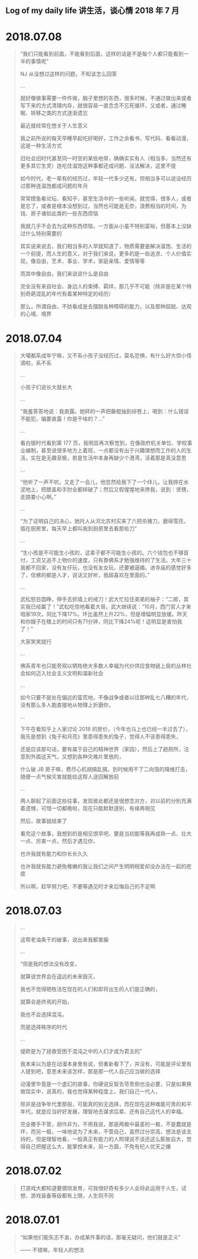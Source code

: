 ## Log of my daily life 讲生活，谈心情 2018 年 7 月


# 2018.07.08

<blockquote>

“我们只能看到前面，不能看到后面，这样的话是不是每个人都只能看到一半的事情呢”

NJ 从没想过这样的问题，不知该怎么回答

...

就好像做事需要一件件做，脑子里想的东西，很多时候，不通过做出来或者写下来的方式清理内存，就很容易一直念念不忘死循环，又或者，通过睡眠、转移之类的方式逐渐遗忘

最近就经常在想关于人生意义

我之前所说的每天早睡早起吃好喝好，工作之余看书、写代码、看看动漫，这是一种生活方式

旧社会旧时代甚至同一时空的某些地带，确确实实有人（相当多，当然还有更多其它生灵）连吃住温饱这种事都还成问题、没法解决，这里不提

如今时代，老一辈有的经历过，年轻一代多少还有，但相当多可以说没经历过那种连温饱都成问题的年月

常常摸鱼看论坛、看知乎，甚至生活中的一些听闻，就觉得，很多人，或者是忘了，或者是根本没想到过，当然也可能是无奈，浪费相当的时间，为钱、房子诸如此类的一些东西烦恼

我就几乎不会去为这种东西烦恼，一方面从小虽不特别富裕，但基本上没缺过什么特别需要的

其实说来说去，我们相当多的人早就知道了，物质需要是解决温饱、生活的一个前提，而人生的意义，对于我们来说，更多的是一些追求、个人价值实现，像自由，艺术、事业、学术，家庭亲情、爱情等等

而其中像自由，我们来说说什么是自由

完全没有来自社会、身边人的束缚、羁绊，那几乎不可能（除非是在某个特别奇葩混乱的年代有着某种特定的经历）

那么，所谓自由，不妨看成是去摆脱各种障碍的能力，以及那种超脱、达观的心境、境界
</blockquote>


# 2018.07.04

<blockquote>

大噶都系成年宁嘛，又不系小孩子没经历过，莫名恐惧，有什么好大惊小怪滴啦，系不系

...

小孩子们说长大就长大

...

“我羞答答地说：我直露。她砰的一声把藤棍抽到综卷上，喝到：什么错误不能犯，偏要直露！你是干啥的？...”

...

看白银时代看到第 177 页，我明显再次察觉到，在像政府机关单位、学校事业编制，甚至说很多地方上着班，一点都没有出于兴趣理想而工作的人的生活，实在是无趣至极，若是生活中本身再缺少个港湾，活着那是真没意思

...

“他听了一声不吭，又走了一会儿，他忽然给我下了一个绊儿，让我摔在水泥地上，把膝盖和手肘全都摔破了；然后又假惺惺地来搀我，说到：贤甥，走路要小心啊。”

...

“为了证明自己的决心，她托人从河北农村买来了六把杀猪刀，磨得雪亮，插在厨房里，每天早上都叫我到厨房里去看那些刀”

...

“生小孩是不可能生小孩的，这辈子都不可能生小孩的。六个钱包也不够首付，工资又追不上物价的速度，只有靠佛系才勉强维持的了生活。大年三十我都不回家，没有友仔玩，也没有友女玩，还要被逼婚。进寺庙的感觉好多了，信佛的都是人才，说话又好听，我超喜欢在里面的。”

...

武松怒目圆睁，伸手去抓墙上的戒刀！武大忙拉住弟弟的袖子：“二郎，其实我已经赢了！”武松吃惊地看着大哥。武大继续说：“10月，西门官人才来咱家19次，同比下降17%。环比虽然上升22%，但是增幅明显放缓。昨天和你嫂子在楼上的时间只有71分钟，同比下降24%呢！这明显是害怕我了！”

大家笑笑就行

...

佛系青年也只能旁观以牺牲绝大多数人幸福为代价供应食物链上层的丛林社会如何迈入社会主义文明和谐新社会

...

如今只要不是处在偏远的蛮荒地，不像战争或者以往那种乱七八糟的年代，没有那么多人能直接地从物理上折磨你，

...

下午在看知乎上人家讨论 2018 的房价，（今年也马上也已经一半过去了），我先是想到《兔子和月亮》里患得患失的兔子，觉得人不该患得患失，

还是应该那句话，要有属于自己的精神世界（家园），然后上了趟厕所，注意到外面这天气，又想到各种灾难片里放的，

什么破 JB 房子嘛，费尽心机胡搞乱搞，到时候用不了二向箔的降维打击，随便一点气候灾害就能给这帮人送回解放前

...

两人聊起了前面这些往事，发现彼此都还是很想念对方，对以前的分别充满着遗憾，可惜一切都晚啦，现在只能默默道别，有缘再相见

然后，故事就结束了

看完这个故事，我想到的是相见恨早吧，要是当初能等我再成熟一点、壮大一点、厉害一点，然后才遇见你，

也许我就有能力和你长长久久

也许我就有能力避免稚嫩的我让我们之间产生明明相爱却没办法在一起的疙瘩

所以啊，趁早努力吧，不要等遇见时才来后悔自己的不足啊
</blockquote>


# 2018.07.03

<blockquote>



...

这帮老油条干的破事，说出来我都害臊

...

“但是我的想法没有改变，

就算说世界会在遥远的未来毁灭，

我也不觉得牺牲活在现在的人们和即将出生的人们是正确的，

就算会是终焉的开始，

我也不会选择混沌，

而是选择秩序的时代

...

缇欧是为了拯救受困于混沌之中的人们才成为君主的”

我本来以为是在动漫本身里有说，但重新看下了，并没有，可能是评论里有人提到吧，意思未来该怎样，那是那一代人自己应当做的选择

动漫里毕竟是一个虚幻的故事，你硬说反智去苛责倒也没必要，只是如果换做现实中，说真的，我也觉得某种程度上，我们自己一代人，

除非是战争年代里那般，可能真的别无选择，而在现在这种难能可贵的和平年代，就是应当好好发展，理智地去谋求后辈、还有自己这代人的幸福。

完全撒手不管，胡作非为，不用我说，那是两极中最差的一极，不是蠢就是坏，而另一极，一味地说为了未来，不管自己，虽然过分崇高，想法是该支持的，但是理智地看，一般真正有能力的人照理说不该还这么膨胀自大，觉得自己把握这么大，能掌控未来，另一方面，不免有杞人忧天之嫌
</blockquote>


# 2018.07.02

<blockquote>

打游戏大都知道要猥琐发育，可我很好奇有多少人会将此运用于人生，试想，游戏装备等级都有上限，人生则不同
</blockquote>


# 2018.07.01

<blockquote>

“如果他们能矢志不渝，办成某件事的话，那毫无疑问，他们就是正义”

—— 不错嘛，年轻人的想法
</blockquote>